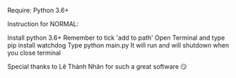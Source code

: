 Require: Python 3.6+

Instruction for NORMAL:

Install python 3.6+
 Remember to tick 'add to path'
Open Terminal and type pip install watchdog
Type python main.py
It will run and will shutdown when you close terminal

Special thanks to Lê Thành Nhân for such a great software 😏
